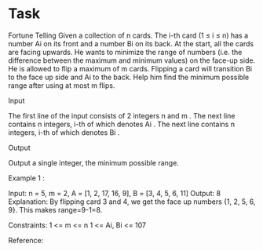 # Task

Fortune Telling
Given a collection of n cards. The i-th card (1 ≤ i ≤ n) has a number Ai on its front and a number Bi on its back. At the start, all the cards are facing upwards. He wants to minimize the range of numbers (i.e. the difference between the maximum and minimum values) on the face-up side. He is allowed to flip a maximum of m cards. Flipping a card will transition Bi to the face up side and Ai to the back. Help him find the minimum possible range after using at most m flips.

Input

The first line of the input consists of 2 integers n and m . The next line contains n integers, i-th of which denotes Ai . The next line contains n integers, i-th of which denotes Bi .

Output

Output a single integer, the minimum possible range.


Example 1 :

Input: n = 5, m = 2, A = [1, 2, 17, 16, 9], B = [3, 4, 5, 6, 11]
Output: 8
Explanation: By flipping card 3 and 4, we get the face up numbers {1, 2, 5, 6, 9}. This makes range=9-1=8.


Constraints:
1 <= m <= n
1 <= Ai, Bi <= 107


Reference:

<!-- import java.util.*;

 public class Main {
     static int ans = Integer.MAX_VALUE;
     public static void main(String[] args) {
         int n = 5;
         int m = 2;
         int[] A = new int[]{1, 2, 17, 16, 9};
         int[] B = new int[]{3, 4, 5, 6, 11};
         minRange(n, m, A, B, 0);
         System.out.println(ans);
}
 
 public static void minRange(int n, int m, int[] A, int[] B, int ind) {
         if(m == 0){
             int currMax = -1;
             int currMin = Integer.MAX_VALUE;
             for(int i=0; i<n; i++){
                 currMax = Math.max(A[i], currMax);
                 currMin = Math.min(A[i], currMin);
             }
             int curr = Math.abs(currMax-currMin);
             ans = Math.min(ans, curr);
             return;
         }
         if(ind >= n){
             return;
         }
         minRange(n, m, A, B, ind+1);
         int temp = A[ind];
         A[ind] = B[ind];
         minRange(n, m-1, A, B, ind+1);
         A[ind] = temp;
         return;
     }
 } -->